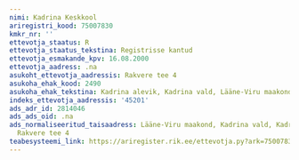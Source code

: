 ```yaml
---
nimi: Kadrina Keskkool
ariregistri_kood: 75007830
kmkr_nr: ''
ettevotja_staatus: R
ettevotja_staatus_tekstina: Registrisse kantud
ettevotja_esmakande_kpv: 16.08.2000
ettevotja_aadress: .na
asukoht_ettevotja_aadressis: Rakvere tee 4
asukoha_ehak_kood: 2490
asukoha_ehak_tekstina: Kadrina alevik, Kadrina vald, Lääne-Viru maakond
indeks_ettevotja_aadressis: '45201'
ads_adr_id: 2814046
ads_ads_oid: .na
ads_normaliseeritud_taisaadress: Lääne-Viru maakond, Kadrina vald, Kadrina alevik,
  Rakvere tee 4
teabesysteemi_link: https://ariregister.rik.ee/ettevotja.py?ark=75007830&ref=rekvisiidid
---
```

